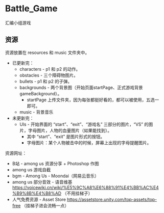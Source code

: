 # Battle_Game
汇编小组游戏
## 资源
资源放置在 resources 和 music 文件夹中。
* 已更新完：
  * characters - p1 和 p2 的动作。
  * obstacles - 三个障碍物图片。
  * bullets - p1 和 p2 的子弹。
  * backgrounds - 两个背景图（开始页面startPage、正式游戏背景gameBackground）。
    * startPage 上传文件夹，因为每张都挺好看的，都可以被使用，五选一即可。
  * music - 背景音乐
* 未更新完：
  * UIs - 开始界面的 “start”、“exit”、“游戏名” 三部分的图片，“VS” 的图片，字母图片，人物的血量图片（如果能找到）。
    * 其中 “start”、“exit” 是图片形式的按钮。
    * 字母图片：某个人物被击中的时候，屏幕上出现的字母提醒图片。

资源网址：
* B站 - among us 资源分享 + Photoshop 作图
* among us 游戏自截
* bgm - Among Us - Moondai（网易云音乐）
* among us 部分音效 - 语音维基  https://voicewiki.cn/wiki/%E5%9C%A8%E6%88%91%E4%BB%AC%E4%B9%8B%E4%B8%AD （不用挂梯子）
* 人气免费资源 - Asset Store  https://assetstore.unity.com/top-assets/top-free （挂梯子进会流畅一点）
